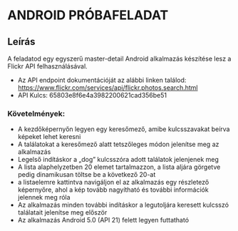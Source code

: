 # ANDROID PRÓBAFELADAT

## Leírás

A feladatod egy egyszerű master-detail Android alkalmazás készítése lesz a Flickr API felhasználásával.
- Az API endpoint dokumentációját az alábbi linken találod: https://www.flickr.com/services/api/flickr.photos.search.html
- API Kulcs: 65803e8f6e4a3982200621cad356be51

### Követelmények:
- A kezdőképernyőn legyen egy keresőmező, amibe kulcsszavakat beírva képeket lehet keresni
- A találatokat a keresőmező alatt tetszőleges módon jelenítse meg az alkalmazás
- Legelső indításkor a „dog” kulcsszóra adott találatok jelenjenek meg
- A lista alaphelyzetben 20 elemet tartalmazzon, a lista aljára görgetve pedig dinamikusan töltse be a
következő 20-at
- a listaelemre kattintva navigáljon el az alkalmazás egy részletező képernyőre, ahol a kép tovább nagyítható
és további információk jelennek meg róla
- Az alkalmazás minden további indításkor a legutoljára keresett kulcsszó találatait jelenítse meg először
- Az alkalmazás Android 5.0 (API 21) felett legyen futtatható
